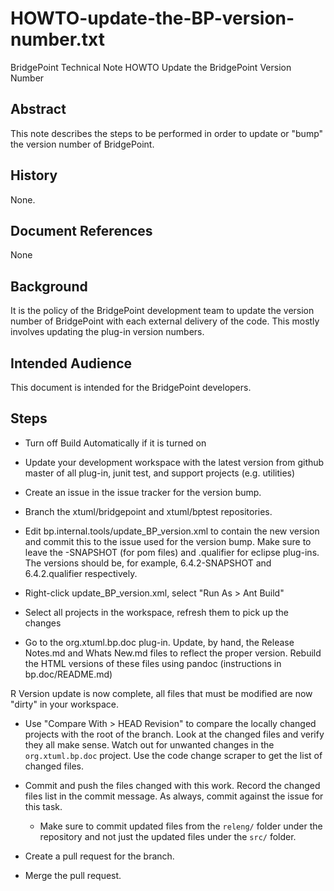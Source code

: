# HOWTO-update-the-BP-version-number.txt


BridgePoint Technical Note
HOWTO Update the BridgePoint Version Number


Abstract
--------
This note describes the steps to be performed in order to update or "bump"
the version number of BridgePoint.

History
-------
None.

Document References
-------------------
None

Background
----------
It is the policy of the BridgePoint development team to update the version
number of BridgePoint with each external delivery of the code.  This mostly
involves updating the plug-in version numbers.

Intended Audience
-----------------
This document is intended for the BridgePoint developers.

Steps
-----

  - Turn off Build Automatically if it is turned on
  
  - Update your development workspace with the latest version from github master
   of all plug-in, junit test, and support projects (e.g. utilities)
   
  - Create an issue in the issue tracker for the version bump.
  
  - Branch the xtuml/bridgepoint and xtuml/bptest repositories.

  - Edit bp.internal.tools/update_BP_version.xml to contain the new version and
   commit this to the issue used for the version bump.  Make sure to leave the -SNAPSHOT 
   (for pom files) and .qualifier for eclipse plug-ins.  The versions should be, for
   example, 6.4.2-SNAPSHOT and 6.4.2.qualifier respectively.
   
  - Right-click update_BP_version.xml, select "Run As > Ant Build"

  - Select all projects in the workspace, refresh them to pick up the changes
  
  - Go to the org.xtuml.bp.doc plug-in.  Update, by hand, the Release Notes.md and 
  Whats New.md files to reflect the proper version.  Rebuild the HTML versions of these 
  files using pandoc (instructions in bp.doc/README.md)  
  
  R Version update is now complete, all files that must be modified are now
   "dirty" in your workspace.   

  - Use "Compare With > HEAD Revision" to compare the locally changed projects 
   with the root of the branch.  Look at the changed files and verify they all 
   make sense.  Watch out for unwanted changes in the `org.xtuml.bp.doc` project.
   Use the code change scraper to get the list of changed files.  

  - Commit and push the files changed with this work.  Record the changed files
   list in the commit message.  As always, commit against the issue for this
   task.
     - Make sure to commit updated files from the `releng/` folder under the 
       repository and not just the updated files under the `src/` folder.

  - Create a pull request for the branch.

  - Merge the pull request.


